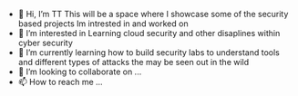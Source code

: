 - 👋 Hi, I’m TT This will be a space where I showcase some of the security based projects Im intrested in and worked on
- 👀 I’m interested in Learning cloud security and other disaplines within cyber security
- 🌱 I’m currently learning how to build security labs to understand tools and different types of attacks the may be seen out in the wild 
- 💞️ I’m looking to collaborate on ...
- 📫 How to reach me ...

<!---
astroboy41/astroboy41 is a ✨ special ✨ repository because its `README.md` (this file) appears on your GitHub profile.
You can click the Preview link to take a look at your changes.
--->
